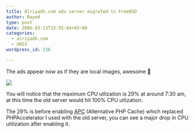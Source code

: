 ```yaml
---
title: Alriyadh.com ads server migrated to FreeBSD
author: Rayed
type: post
date: 2006-03-13T15:55:04+03:00
categories:
  - alriyadh.com
  - UNIX
wordpress_id: 216

---
```

<p>The ads appear now as if they are local images, awesome 🙂</p>
<p><a href="/upload/2006-03-15/cpu.png"><img src="/upload/2006-03-15/cpu-small.png" border="0" /></a></p>
<p>You will notice that the maximum CPU utlization is 29% at around 7:30 am, at this time the old server would hit 100% CPU utlization.</p>
<p>The 29% is before enabling <a href="http://pecl.php.net/package/APC">APC</a> (Alternative PHP Cache) which replaced PHPAccelerator I used with the old server, you can see a major drop in CPU utilization after enabling it.</p>
